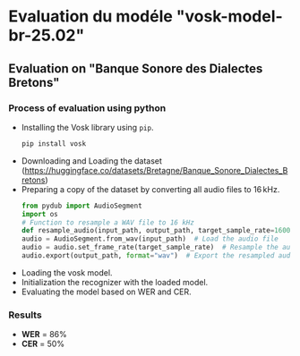 # Evaluation du modéle "vosk-model-br-25.02" 
## Evaluation on "Banque Sonore des Dialectes Bretons"
### Process of evaluation using python
* Installing the Vosk library using `pip`.
     ```bash
   pip install vosk
* Downloading and Loading the dataset (https://huggingface.co/datasets/Bretagne/Banque_Sonore_Dialectes_Bretons)
* Preparing a copy of the dataset by converting all audio files to 16 kHz.
  ```python
  from pydub import AudioSegment
  import os
  # Function to resample a WAV file to 16 kHz
  def resample_audio(input_path, output_path, target_sample_rate=16000):
  audio = AudioSegment.from_wav(input_path)  # Load the audio file
  audio = audio.set_frame_rate(target_sample_rate)  # Resample the audio
  audio.export(output_path, format="wav")  # Export the resampled audio to a new file

* Loading the vosk model.
* Initialization the recognizer with the loaded model.
* Evaluating the model based on WER and CER.

### Results
* **WER** = 86%
* **CER** = 50%

